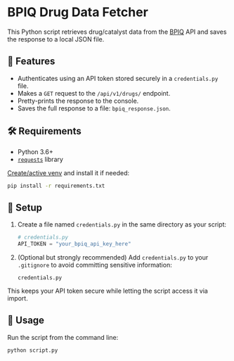 # BPIQ Drug Data Fetcher

This Python script retrieves drug/catalyst data from the [BPIQ](https://www.bpiq.com/bpiq-api) API and saves the response to a local JSON file.


## 🔧 Features

- Authenticates using an API token stored securely in a `credentials.py` file.
- Makes a `GET` request to the `/api/v1/drugs/` endpoint.
- Pretty-prints the response to the console.
- Saves the full response to a file: `bpiq_response.json`.



## 🛠️ Requirements

- Python 3.6+
- [`requests`](https://pypi.org/project/requests/) library

[Create/active venv](https://docs.python.org/3/library/venv.html) and install it if needed:

```bash
pip install -r requirements.txt
```


## 🔐 Setup

1. Create a file named `credentials.py` in the same directory as your script:

    ```python
    # credentials.py
    API_TOKEN = "your_bpiq_api_key_here"
    ```

2. (Optional but strongly recommended) Add `credentials.py` to your `.gitignore` to avoid committing sensitive information:

    ```gitignore
    credentials.py
    ```

This keeps your API token secure while letting the script access it via import.


## 🚀 Usage

Run the script from the command line:

```bash
python script.py
```